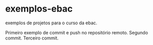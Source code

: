 # exemplos-ebac
exemplos de projetos para o curso da ebac.

Primeiro exemplo de commit e push no repositório remoto.
Segundo commit.
Terceiro commit.
